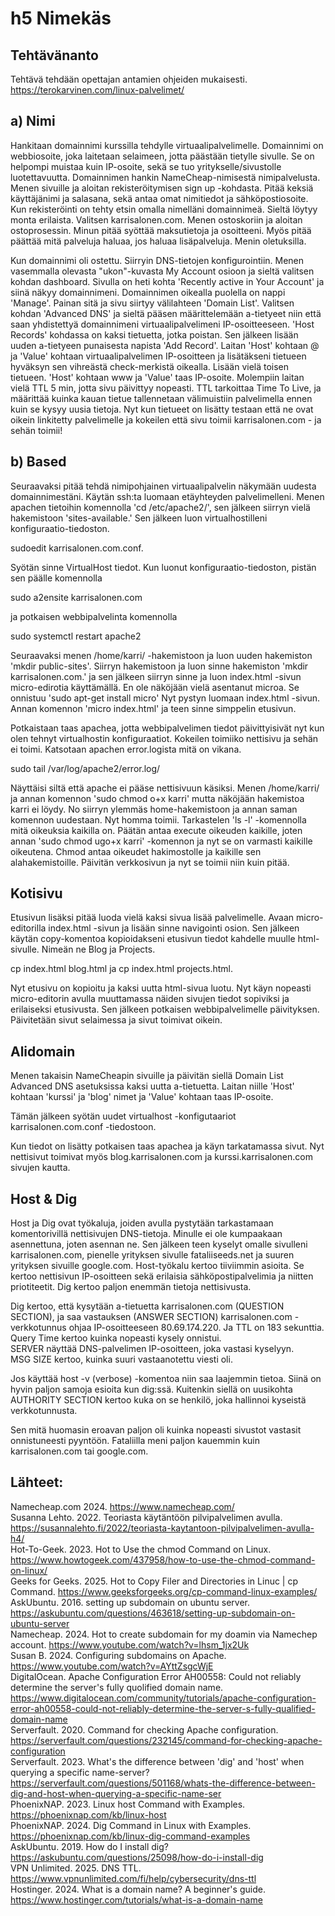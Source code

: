 # h5 Nimekäs

## Tehtävänanto

Tehtävä tehdään opettajan antamien ohjeiden mukaisesti. https://terokarvinen.com/linux-palvelimet/

## a) Nimi

Hankitaan domainnimi kurssilla tehdylle virtuaalipalvelimelle. Domainnimi on webbiosoite, joka laitetaan selaimeen, jotta päästään tietylle sivulle. Se on helpompi muistaa kuin IP-osoite, sekä se tuo yritykselle/sivustolle luotettavuutta.
Domainnimen hankin NameCheap-nimisestä nimipalvelusta. Menen sivuille ja aloitan rekisteröitymisen sign up -kohdasta. Pitää keksiä käyttäjänimi ja salasana, sekä antaa omat nimitiedot ja sähköpostiosoite. Kun rekisteröinti on tehty etsin omalla nimelläni
domainnimeä. Sieltä löytyy monta erilaista. Valitsen karrisalonen.com. Menen ostoskoriin ja aloitan ostoprosessin. Minun pitää syöttää maksutietoja ja osoitteeni. Myös pitää päättää mitä palveluja haluaa, jos haluaa lisäpalveluja. Menin oletuksilla.

Kun domainnimi oli ostettu. Siirryin DNS-tietojen konfigurointiin. Menen vasemmalla olevasta "ukon"-kuvasta My Account osioon ja sieltä valitsen kohdan dashboard. Sivulla on heti kohta 'Recently active in Your Account' ja siinä näkyy domainnimeni. Domainnimen
oikealla puolella on nappi 'Manage'. Painan sitä ja sivu siirtyy välilahteen 'Domain List'. Valitsen kohdan 'Advanced DNS' ja sieltä pääsen määrittelemään a-tietyeet niin että saan yhdistettyä domainnimeni virtuaalipalvelimeni IP-osoitteeseen.
'Host Records' kohdassa on kaksi tietuetta, jotka poistan. Sen jälkeen lisään uuden a-tietyeen punaisesta napista 'Add Record'. Laitan 'Host' kohtaan @ ja 'Value' kohtaan virtuaalipalvelimen IP-osoitteen ja lisätäkseni tietueen hyväksyn sen vihreästä check-merkistä oikealla.
Lisään vielä toisen tietueen. 'Host' kohtaan www ja 'Value' taas IP-osoite. Molempiin laitan vielä TTL 5 min, jotta sivu päivittyy nopeasti. TTL tarkoittaa Time To Live, ja määrittää kuinka kauan tietue tallennetaan välimuistiin palvelimella ennen kuin se kysyy uusia tietoja.
Nyt kun tietueet on lisätty testaan että ne ovat oikein linkitetty palvelimelle ja kokeilen että sivu toimii karrisalonen.com - ja sehän toimii!

## b) Based

Seuraavaksi pitää tehdä nimipohjainen virtuaalipalvelin näkymään uudesta domainnimestäni. Käytän ssh:ta luomaan etäyhteyden palvelimelleni. Menen apachen tietoihin komennolla 'cd /etc/apache2/', sen jälkeen siirryn vielä hakemistoon 'sites-available.' Sen jälkeen luon virtualhostilleni
konfiguraatio-tiedoston.

sudoedit karrisalonen.com.conf. 

Syötän sinne VirtualHost tiedot. Kun luonut konfiguraatio-tiedoston, pistän sen päälle komennolla

sudo a2ensite karrisalonen.com 

ja potkaisen webbipalvelinta komennolla

sudo systemctl restart apache2 

Seuraavaksi menen /home/karri/ -hakemistoon ja luon uuden hakemiston 'mkdir public-sites'. Siirryn hakemistoon ja luon sinne hakemiston 'mkdir karrisalonen.com.' ja sen jälkeen siirryn sinne ja luon index.html -sivun micro-edirotia käyttämällä. En ole näköjään vielä asentanut microa. Se onnistuu 'sudo apt-get install micro'
Nyt pystyn luomaan index.html -sivun. Annan komennon 'micro index.html' ja teen sinne simppelin etusivun.

Potkaistaan taas apachea, jotta webbipalvelimen tiedot päivittyisivät nyt kun olen tehnyt virtualhostin konfiguraatiot. Kokeilen toimiiko nettisivu ja sehän ei toimi. Katsotaan apachen error.logista mitä on vikana.

sudo tail /var/log/apache2/error.log/

Näyttäisi siltä että apache ei pääse nettisivuun käsiksi. Menen /home/karri/ ja annan komennon 'sudo chmod o+x karri' mutta näköjään hakemistoa karri ei löydy. No siirryn ylemmäs home-hakemistoon ja annan saman komennon uudestaan. Nyt homma toimii.
Tarkastelen 'ls -l' -komennolla mitä oikeuksia kaikilla on. Päätän antaa execute oikeuden kaikille, joten annan 'sudo chmod ugo+x karri' -komennon ja nyt se on varmasti kaikille oikeutena. Chmod antaa oikeudet hakimostolle ja kaikille sen alahakemistoille. Päivitän verkkosivun ja nyt se toimii niin kuin pitää.

## Kotisivu

Etusivun lisäksi pitää luoda vielä kaksi sivua lisää palvelimelle. Avaan micro-editorilla index.html -sivun ja lisään sinne navigointi osion. Sen jälkeen käytän copy-komentoa kopioidakseni etusivun tiedot kahdelle muulle html-sivulle. Nimeän ne Blog ja Projects.

cp index.html blog.html ja cp index.html projects.html.

Nyt etusivu on kopioitu ja kaksi uutta html-sivua luotu. Nyt käyn nopeasti micro-editorin avulla muuttamassa näiden sivujen tiedot sopiviksi ja erilaiseksi etusivusta. Sen jälkeen potkaisen webbipalvelimelle päivityksen. Päivitetään sivut selaimessa ja sivut toimivat oikein.

## Alidomain

Menen takaisin NameCheapin sivuille ja päivitän siellä Domain List Advanced DNS asetuksissa kaksi uutta a-tietuetta. Laitan niille 'Host' kohtaan 'kurssi' ja 'blog' nimet ja 'Value' kohtaan taas IP-osoite.

Tämän jälkeen syötän uudet virtualhost -konfigutaariot karrisalonen.com.conf -tiedostoon.

Kun tiedot on lisätty potkaisen taas apachea ja käyn tarkatamassa sivut. Nyt nettisivut toimivat myös blog.karrisalonen.com ja kurssi.karrisalonen.com sivujen kautta.

## Host & Dig

Host ja Dig ovat työkaluja, joiden avulla pystytään tarkastamaan komentorivillä nettisivujen DNS-tietoja. Minulle ei ole kumpaakaan asennettuna, joten asennan ne. Sen jälkeen teen kyselyt omalle sivulleni karrisalonen.com, pienelle yrityksen sivulle fataliiseeds.net ja suuren yrityksen sivuille google.com.
Host-työkalu kertoo tiiviimmin asioita. Se kertoo nettisivun IP-osoitteen sekä erilaisia sähköpostipalvelimia ja niitten priotiteetit. Dig kertoo paljon enemmän tietoja nettisivusta.

Dig kertoo, että kysytään a-tietuetta karrisalonen.com (QUESTION SECTION), ja saa vastauksen (ANSWER SECTION) karrisalonen.com -verkkotunnus ohjaa IP-osoitteeseen 80.69.174.220. Ja TTL on 183 sekunttia.  
Query Time kertoo kuinka nopeasti kysely onnistui.  
SERVER näyttää DNS-palvelimen IP-osoitteen, joka vastasi kyselyyn.  
MSG SIZE kertoo, kuinka suuri vastaanotettu viesti oli.

Jos käyttää host -v (verbose) -komentoa niin saa laajemmin tietoa. Siinä on hyvin paljon samoja esioita kun dig:ssä. Kuitenkin siellä on uusikohta  
AUTHORITY SECTION kertoo kuka on se henkilö, joka hallinnoi kyseistä verkkotunnusta. 

Sen mitä huomasin eroavan paljon oli kuinka nopeasti sivustot vastasit onnistuneesti pyyntöön. Fataliilla meni paljon kauemmin kuin karrisalonen.com tai google.com.

## Lähteet:

Namecheap.com 2024. https://www.namecheap.com/  
Susanna Lehto. 2022. Teoriasta käytäntöön pilvipalvelimen avulla. https://susannalehto.fi/2022/teoriasta-kaytantoon-pilvipalvelimen-avulla-h4/  
Hot-To-Geek. 2023. Hot to Use the chmod Command on Linux. https://www.howtogeek.com/437958/how-to-use-the-chmod-command-on-linux/  
Geeks for Geeks. 2025. Hot to Copy Filer and Directories in Linuc | cp Command. https://www.geeksforgeeks.org/cp-command-linux-examples/  
AskUbuntu. 2016. setting up subdomain on ubuntu server. https://askubuntu.com/questions/463618/setting-up-subdomain-on-ubuntu-server  
Namecheap. 2024. Hot to create subdomain for my doamin via Namechep account. https://www.youtube.com/watch?v=lhsm_1jx2Uk  
Susan B. 2024. Configuring subdomains on Apache. https://www.youtube.com/watch?v=AYttZsgcWjE  
DigitalOcean. Apache Configuration Error AH00558: Could not reliably determine the server's fully quolified domain name. https://www.digitalocean.com/community/tutorials/apache-configuration-error-ah00558-could-not-reliably-determine-the-server-s-fully-qualified-domain-name  
Serverfault. 2020. Command for checking Apache configuration. https://serverfault.com/questions/232145/command-for-checking-apache-configuration  
Serverfault. 2023. What's the difference between 'dig' and 'host' when querying a specific name-server? https://serverfault.com/questions/501168/whats-the-difference-between-dig-and-host-when-querying-a-specific-name-ser  
PhoenixNAP. 2023. Linux host Command with Examples. https://phoenixnap.com/kb/linux-host  
PhoenixNAP. 2024. Dig Command in Linux with Examples. https://phoenixnap.com/kb/linux-dig-command-examples  
AskUbuntu. 2019. How do I install dig? https://askubuntu.com/questions/25098/how-do-i-install-dig  
VPN Unlimited. 2025. DNS TTL. https://www.vpnunlimited.com/fi/help/cybersecurity/dns-ttl  
Hostinger. 2024. What is a domain name? A beginner's guide. https://www.hostinger.com/tutorials/what-is-a-domain-name  
